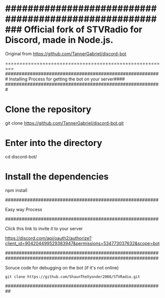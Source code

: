 #########################################################
Official fork of STVRadio for Discord, made in Node.js.
========================================================

Original from https://github.com/TannerGabriel/discord-bot

=========================================================
#########################################################
Installing Process for getting the bot on your server####
#########################################################

# Clone the repository
git clone https://github.com/TannerGabriel/discord-bot.git

# Enter into the directory
cd discord-bot/

# Install the dependencies
npm install

########################################################

Easy way Process

########################################################

Click this link to invite it to your server

https://discord.com/api/oauth2/authorize?client_id=904204499529383947&permissions=534773037632&scope=bot

########################################################
########################################################

Soruce code for debugging on the bot (if it's not online)
```
git clone https://github.com/ShaunTheVyonder2008/STVRadio.git
```
##########################################################
